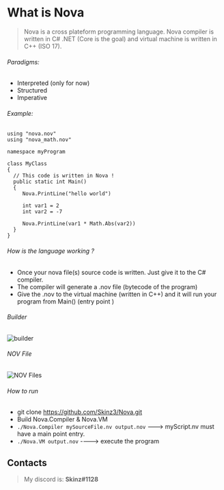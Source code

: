 
# What is Nova

> Nova is a cross plateform programming language. Nova compiler is written in C# .NET (Core is the goal) and virtual machine is written in C++ (ISO 17).

  
  ###### Paradigms:
  + Interpreted (only for now)
  + Structured
  + Imperative
  ###### Example:

  ```
using "nova.nov"
using "nova_math.nov"

namespace myProgram

class MyClass
{
    // This code is written in Nova !
    public static int Main()
    {
       Nova.PrintLine("hello world")

       int var1 = 2
       int var2 = -7

       Nova.PrintLine(var1 * Math.Abs(var2))
    }
}
 ```
 ###### How is the language working ?
 + Once your nova file(s) source code is written. Just give it to the C# compiler.
 + The compiler will generate a .nov file (bytecode of the program)
 + Give the .nov to the virtual machine (written in C++) and it will run your program from Main() (entry point )

###### Builder

 ![builder](https://puu.sh/F2jxl/e1f80ffc4a.png)

###### NOV File

![NOV Files](https://puu.sh/F2jDk/390c696ae5.png)

###### How to run
  + git clone https://github.com/Skinz3/Nova.git
  + Build Nova.Compiler & Nova.VM
  + ``` ./Nova.Compiler mySourceFile.nv output.nov ```  ---> myScript.nv must have a main point entry. 
  + ``` ./Nova.VM output.nov ``` ----> execute the program

## Contacts

  > My discord is: **Skinz#1128**
  
